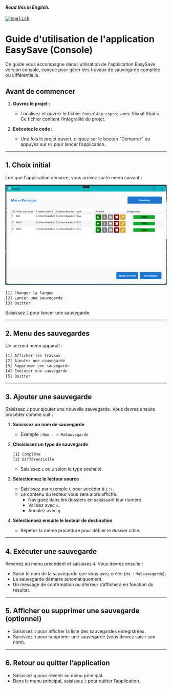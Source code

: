 #### _Read this in English._

<kbd>[<img title="English" alt="English" src="https://flagcdn.com/w40/gb.png" width="22">](translations/User_guide_En.md)</kbd>

# Guide d'utilisation de l'application EasySave (Console)

Ce guide vous accompagne dans l'utilisation de l'application EasySave version console, conçue pour gérer des travaux de sauvegarde complète ou différentielle.

## Avant de commencer

1. **Ouvrez le projet :**

   - Localisez et ouvrez le fichier `ConsolApp.csproj` avec Visual Studio. Ce fichier contient l’intégralité du projet.

2. **Exécutez le code :**
   - Une fois le projet ouvert, cliquez sur le bouton "Démarrer" ou appuyez sur `F5` pour lancer l’application.

---

## 1. Choix initial

Lorsque l'application démarre, vous arrivez sur le menu suivant :

![Interface](Image/Interface_EasySave.png)

```
[1] Changer la langue
[2] Lancer une sauvegarde
[3] Quitter
```

Saisissez `2` pour lancer une sauvegarde.

---

## 2. Menu des sauvegardes

Un second menu apparaît :

```
[1] Afficher les travaux
[2] Ajouter une sauvegarde
[3] Supprimer une sauvegarde
[4] Exécuter une sauvegarde
[5] Quitter
```

---

## 3. Ajouter une sauvegarde

Saisissez `2` pour ajouter une nouvelle sauvegarde. Vous devrez ensuite procéder comme suit :

1. **Saisissez un nom de sauvegarde**

   - Exemple : `Nom : > MaSauvegarde`

2. **Choisissez un type de sauvegarde**

   ```
   [1] Complète
   [2] Différentielle
   ```

   - Saisissez `1` ou `2` selon le type souhaité.

3. **Sélectionnez le lecteur source**

   - Saisissez par exemple `C` pour accéder à `C:\`.
   - Le contenu du lecteur vous sera alors affiché.
     - Naviguez dans les dossiers en saisissant leur numéro.
     - Validez avec `s`.
     - Annulez avec `q`.

4. **Sélectionnez ensuite le lecteur de destination**
   - Répétez la même procédure pour définir le dossier cible.

---

## 4. Exécuter une sauvegarde

Revenez au menu précédent et saisissez `4`. Vous devrez ensuite :

- Saisir le nom de la sauvegarde que vous avez créée (ex. : `MaSauvegarde`).
- La sauvegarde démarre automatiquement.
- Un message de confirmation ou d’erreur s’affichera en fonction du résultat.

---

## 5. Afficher ou supprimer une sauvegarde (optionnel)

- Saisissez `1` pour afficher la liste des sauvegardes enregistrées.
- Saisissez `3` pour supprimer une sauvegarde (vous devrez saisir son nom).

---

## 6. Retour ou quitter l’application

- Saisissez `q` pour revenir au menu principal.
- Dans le menu principal, saisissez `3` pour quitter l’application.
